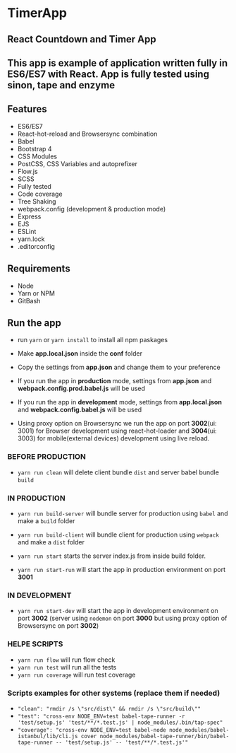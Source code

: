 # TimerApp #

## React Countdown and Timer App ##

## This app is example of application written fully in ES6/ES7 with React. App is fully tested using sinon, tape and enzyme ##

## Features ##

* ES6/ES7
* React-hot-reload and Browsersync combination
* Babel
* Bootstrap 4
* CSS Modules
* PostCSS, CSS Variables and autoprefixer
* Flow.js
* SCSS
* Fully tested
* Code coverage
* Tree Shaking
* webpack.config (development & production mode)
* Express
* EJS
* ESLint
* yarn.lock
* .editorconfig

## Requirements ##

* Node
* Yarn or NPM
* GitBash

## Run the app ##

* run `yarn` or `yarn install` to install all npm paskages

* Make **app.local.json** inside the **conf** folder
* Copy the settings from **app.json** and change them to your preference
* If you run the app in **production** mode, settings from **app.json** and **webpack.config.prod.babel.js** will be used
* If you run the app in **development** mode, settings from **app.local.json** and **webpack.config.babel.js** will be used

* Using proxy option on Browsersync we run the app on port **3002**(ui: 3001) for Browser development using react-hot-loader and **3004**(ui: 3003) for mobile(external devices) development using live reload.

### BEFORE PRODUCTION ###

* `yarn run clean` will delete client bundle `dist` and server babel bundle `build`

### IN PRODUCTION ###

* `yarn run build-server`  will bundle server for production using `babel` and make a `build` folder
* `yarn run build-client` will bundle client for production using `webpack` and make a `dist` folder
* `yarn run start` starts the server index.js from inside build folder.

* `yarn run start-run` will start the app in production environment on port **3001**

### IN DEVELOPMENT ###

* `yarn run start-dev` will start the app in development environment on port **3002** (server using `nodemon` on port **3000** but using proxy option of Browsersync on port **3002**)

### HELPE SCRIPTS ###

* `yarn run flow` will run flow check
* `yarn run test` will run all the tests
* `yarn run coverage` will run test coverage

### Scripts examples for other systems (replace them if needed) ###

* `"clean": "rmdir /s \"src/dist\" && rmdir /s \"src/build\""`
* `"test": "cross-env NODE_ENV=test babel-tape-runner -r 'test/setup.js' 'test/**/*.test.js' | node_modules/.bin/tap-spec"`
* `"coverage": "cross-env NODE_ENV=test babel-node node_modules/babel-istanbul/lib/cli.js cover node_modules/babel-tape-runner/bin/babel-tape-runner -- 'test/setup.js' -- 'test/**/*.test.js'"`
